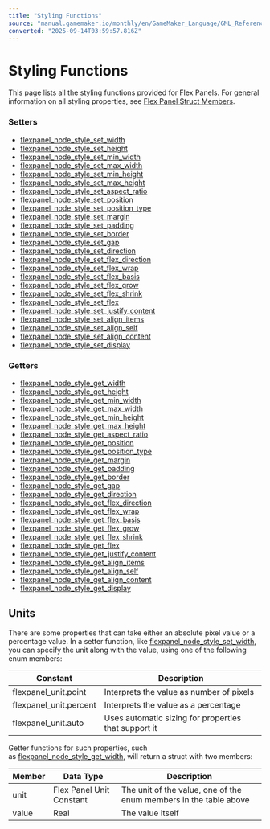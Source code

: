 ```yaml
---
title: "Styling Functions"
source: "manual.gamemaker.io/monthly/en/GameMaker_Language/GML_Reference/Flex_Panels/Function_Reference/Styling_Functions/section_index.htm"
converted: "2025-09-14T03:59:57.816Z"
---
```


# Styling Functions

This page lists all the styling functions provided for Flex Panels. For general information on all styling properties, see [Flex Panel Struct Members](../../Flex_Panels_Styling.md).

### Setters

-   [flexpanel\_node\_style\_set\_width](../../../../../../../../GameMaker_Language/GML_Reference/Flex_Panels/Function_Reference/Styling_Functions/flexpanel_node_style_set_width.md)
-   [flexpanel\_node\_style\_set\_height](flexpanel_node_style_set_height.md)
-   [flexpanel\_node\_style\_set\_min\_width](flexpanel_node_style_set_min_width.md)
-   [flexpanel\_node\_style\_set\_max\_width](flexpanel_node_style_set_max_width.md)
-   [flexpanel\_node\_style\_set\_min\_height](../../../../../../../../GameMaker_Language/GML_Reference/Flex_Panels/Function_Reference/Styling_Functions/flexpanel_node_style_set_min_height.md)
-   [flexpanel\_node\_style\_set\_max\_height](flexpanel_node_style_set_max_height.md)
-   [flexpanel\_node\_style\_set\_aspect\_ratio](flexpanel_node_style_set_aspect_ratio.md)
-   [flexpanel\_node\_style\_set\_position](../../../../../../../../GameMaker_Language/GML_Reference/Flex_Panels/Function_Reference/Styling_Functions/flexpanel_node_style_set_position.md)
-   [flexpanel\_node\_style\_set\_position\_type](flexpanel_node_style_set_position_type.md)
-   [flexpanel\_node\_style\_set\_margin](../../../../../../../../GameMaker_Language/GML_Reference/Flex_Panels/Function_Reference/Styling_Functions/flexpanel_node_style_set_margin.md)
-   [flexpanel\_node\_style\_set\_padding](flexpanel_node_style_set_padding.md)
-   [flexpanel\_node\_style\_set\_border](../../../../../../../../GameMaker_Language/GML_Reference/Flex_Panels/Function_Reference/Styling_Functions/flexpanel_node_style_set_border.md)
-   [flexpanel\_node\_style\_set\_gap](flexpanel_node_style_set_gap.md)
-   [flexpanel\_node\_style\_set\_direction](../../../../../../../../GameMaker_Language/GML_Reference/Flex_Panels/Function_Reference/Styling_Functions/flexpanel_node_style_set_direction.md)
-   [flexpanel\_node\_style\_set\_flex\_direction](flexpanel_node_style_set_flex_direction.md)
-   [flexpanel\_node\_style\_set\_flex\_wrap](flexpanel_node_style_set_flex_wrap.md)
-   [flexpanel\_node\_style\_set\_flex\_basis](flexpanel_node_style_set_flex_basis.md)
-   [flexpanel\_node\_style\_set\_flex\_grow](flexpanel_node_style_set_flex_grow.md)
-   [flexpanel\_node\_style\_set\_flex\_shrink](flexpanel_node_style_set_flex_shrink.md)
-   [flexpanel\_node\_style\_set\_flex](../../../../../../../../GameMaker_Language/GML_Reference/Flex_Panels/Function_Reference/Styling_Functions/flexpanel_node_style_set_flex.md)
-   [flexpanel\_node\_style\_set\_justify\_content](flexpanel_node_style_set_justify_content.md)
-   [flexpanel\_node\_style\_set\_align\_items](../../../../../../../../GameMaker_Language/GML_Reference/Flex_Panels/Function_Reference/Styling_Functions/flexpanel_node_style_set_align_items.md)
-   [flexpanel\_node\_style\_set\_align\_self](flexpanel_node_style_set_align_self.md)
-   [flexpanel\_node\_style\_set\_align\_content](flexpanel_node_style_set_align_content.md)
-   [flexpanel\_node\_style\_set\_display](flexpanel_node_style_set_display.md)

### Getters

-   [flexpanel\_node\_style\_get\_width](flexpanel_node_style_get_width.md)
-   [flexpanel\_node\_style\_get\_height](../../../../../../../../GameMaker_Language/GML_Reference/Flex_Panels/Function_Reference/Styling_Functions/flexpanel_node_style_get_height.md)
-   [flexpanel\_node\_style\_get\_min\_width](flexpanel_node_style_get_min_width.md)
-   [flexpanel\_node\_style\_get\_max\_width](flexpanel_node_style_get_max_width.md)
-   [flexpanel\_node\_style\_get\_min\_height](../../../../../../../../GameMaker_Language/GML_Reference/Flex_Panels/Function_Reference/Styling_Functions/flexpanel_node_style_get_min_height.md)
-   [flexpanel\_node\_style\_get\_max\_height](flexpanel_node_style_get_max_height.md)
-   [flexpanel\_node\_style\_get\_aspect\_ratio](flexpanel_node_style_get_aspect_ratio.md)
-   [flexpanel\_node\_style\_get\_position](flexpanel_node_style_get_position.md)
-   [flexpanel\_node\_style\_get\_position\_type](flexpanel_node_style_get_position_type.md)
-   [flexpanel\_node\_style\_get\_margin](flexpanel_node_style_get_margin.md)
-   [flexpanel\_node\_style\_get\_padding](flexpanel_node_style_get_padding.md)
-   [flexpanel\_node\_style\_get\_border](flexpanel_node_style_get_border.md)
-   [flexpanel\_node\_style\_get\_gap](flexpanel_node_style_get_gap.md)
-   [flexpanel\_node\_style\_get\_direction](flexpanel_node_style_get_direction.md)
-   [flexpanel\_node\_style\_get\_flex\_direction](../../../../../../../../GameMaker_Language/GML_Reference/Flex_Panels/Function_Reference/Styling_Functions/flexpanel_node_style_get_flex_direction.md)
-   [flexpanel\_node\_style\_get\_flex\_wrap](flexpanel_node_style_get_flex_wrap.md)
-   [flexpanel\_node\_style\_get\_flex\_basis](flexpanel_node_style_get_flex_basis.md)
-   [flexpanel\_node\_style\_get\_flex\_grow](../../../../../../../../GameMaker_Language/GML_Reference/Flex_Panels/Function_Reference/Styling_Functions/flexpanel_node_style_get_flex_grow.md)
-   [flexpanel\_node\_style\_get\_flex\_shrink](flexpanel_node_style_get_flex_shrink.md)
-   [flexpanel\_node\_style\_get\_flex](flexpanel_node_style_get_flex.md)
-   [flexpanel\_node\_style\_get\_justify\_content](flexpanel_node_style_get_justify_content.md)
-   [flexpanel\_node\_style\_get\_align\_items](flexpanel_node_style_get_align_items.md)
-   [flexpanel\_node\_style\_get\_align\_self](../../../../../../../../GameMaker_Language/GML_Reference/Flex_Panels/Function_Reference/Styling_Functions/flexpanel_node_style_get_align_self.md)
-   [flexpanel\_node\_style\_get\_align\_content](flexpanel_node_style_get_align_content.md)
-   [flexpanel\_node\_style\_get\_display](../../../../../../../../GameMaker_Language/GML_Reference/Flex_Panels/Function_Reference/Styling_Functions/flexpanel_node_style_get_display.md)

## Units

There are some properties that can take either an absolute pixel value or a percentage value. In a setter function, like [flexpanel\_node\_style\_set\_width](../../../../../../../../GameMaker_Language/GML_Reference/Flex_Panels/Function_Reference/Styling_Functions/flexpanel_node_style_set_width.md), you can specify the unit along with the value, using one of the following enum members:

| Constant | Description |
| --- | --- |
| flexpanel_unit.point | Interprets the value as number of pixels |
| flexpanel_unit.percent | Interprets the value as a percentage |
| flexpanel_unit.auto | Uses automatic sizing for properties that support it |

Getter functions for such properties, such as [flexpanel\_node\_style\_get\_width](flexpanel_node_style_get_width.md), will return a struct with two members:

| Member | Data Type | Description |
| --- | --- | --- |
| unit | Flex Panel Unit Constant | The unit of the value, one of the enum members in the table above |
| value | Real | The value itself |